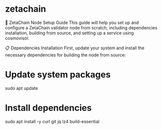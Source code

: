# zetachain
🚀 ZetaChain Node Setup Guide
This guide will help you set up and configure a ZetaChain validator node from scratch, including dependencies installation, building from source, and setting up a service using cosmovisor.

📋 Dependencies Installation
First, update your system and install the necessary dependencies for building the node from source:
# Update system packages
sudo apt update

# Install dependencies
sudo apt install -y curl git jq lz4 build-essential
